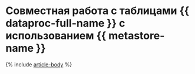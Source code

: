 # Совместная работа с таблицами {{ dataproc-full-name }} с использованием {{ metastore-name }}

{% include [article-body](../../_tutorials/dataplatform/data-processing/data-processing-to-data-processing.md) %}
